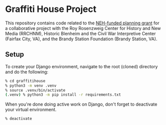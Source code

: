 # Graffiti House Project

This repository contains code related to the [NEH-funded planning grant](https://rrchnm.org/news/rrchnm-receives-grant-in-collaboration-with-fairfax-citys-office-of-historic-resources-at-historic-blenheim-and-brandy-station-foundation-for-digitization-of-civil-war-graffiti/) for a collaborative project with the Roy Rosenzweig Center for History and New Media (RRCHNM), Historic Blenheim and the Civil War Interpretive Center (Fairfax City, VA), and the Brandy Station Foundation (Brandy Station, VA).

## Setup 

To create your Django environment, navigate to the root (cloned) directory and do the following: 

```sh
% cd graffitihouse
% python3 -m venv .venv
% source .venv/bin/activate
(.venv) % python3 -m pip install -r requirements.txt
```

When you're done doing active work on Django, don't forget to deactivate your virtual environment. 

```sh
% deactivate
```